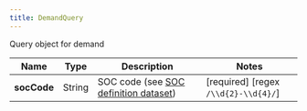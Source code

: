 ```yaml
---
title: DemandQuery
---
```




Query object for demand

| Name | Type | Description | Notes |
|------------ | ------------- | ------------- | -------------|
| **socCode** | String | SOC code (see [SOC definition dataset](#soc-definition-dataset)) | [required] [regex `/\\d{2}-\\d{4}/`]  |

